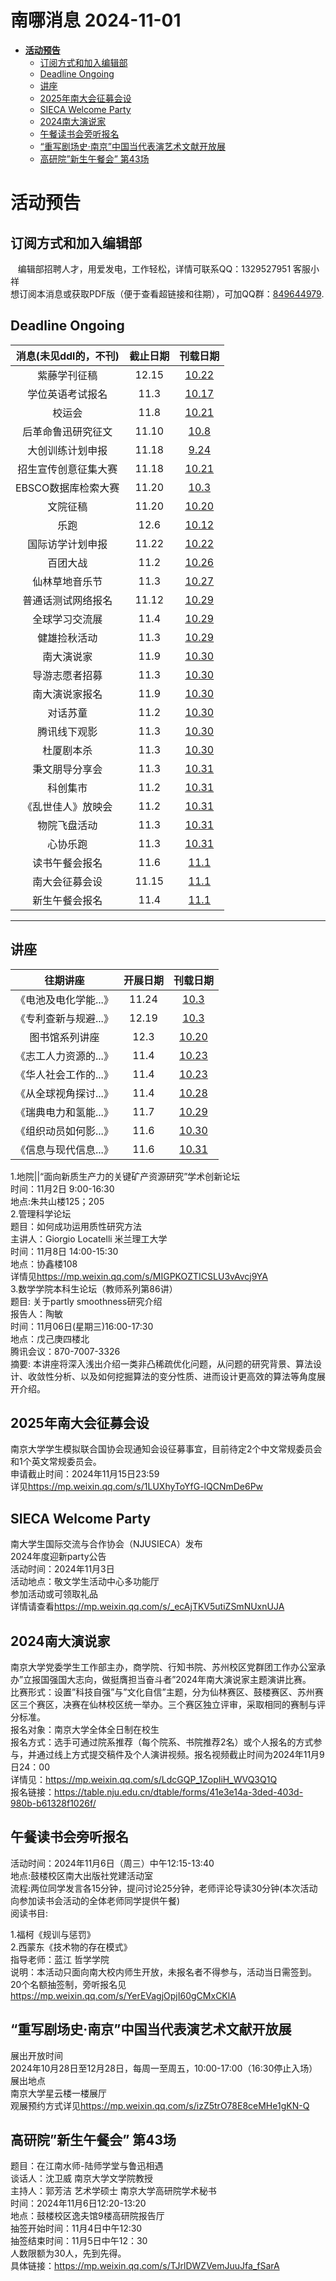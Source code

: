 # 南哪消息 2024-11-01

-   <a href="#活动预告" id="toc-活动预告"><strong>活动预告</strong></a>
    -   <a href="#订阅方式和加入编辑部"
        id="toc-订阅方式和加入编辑部">订阅方式和加入编辑部</a>
    -   <a href="#deadline-ongoing" id="toc-deadline-ongoing">Deadline
        Ongoing</a>
    -   <a href="#讲座" id="toc-讲座">讲座</a>
    -   <a href="#年南大会征募会设"
        id="toc-年南大会征募会设">2025年南大会征募会设</a>
    -   <a href="#sieca-welcome-party" id="toc-sieca-welcome-party">SIECA
        Welcome Party</a>
    -   <a href="#南大演说家" id="toc-南大演说家">2024南大演说家</a>
    -   <a href="#午餐读书会旁听报名"
        id="toc-午餐读书会旁听报名">午餐读书会旁听报名</a>
    -   <a href="#重写剧场史南京中国当代表演艺术文献开放展"
        id="toc-重写剧场史南京中国当代表演艺术文献开放展">“重写剧场史·南京”中国当代表演艺术文献开放展</a>
    -   <a href="#高研院新生午餐会-第43场"
        id="toc-高研院新生午餐会-第43场">高研院”新生午餐会” 第43场</a>

# **活动预告**

## 订阅方式和加入编辑部

   编辑部招聘人才，用爱发电，工作轻松，详情可联系QQ：1329527951
客服小祥  
想订阅本消息或获取PDF版（便于查看超链接和往期），可加QQ群：[849644979](https://qm.qq.com/q/VXIW7fgsEe).

## Deadline Ongoing

| 消息(未见ddl的，不刊) | 截止日期 |                      刊载日期                      |
|:---------------------:|:--------:|:--------------------------------------------------:|
|     紫藤学刊征稿      |  12.15   | [10.22](https://nik-nul.github.io/news/2024-10-22) |
|   学位英语考试报名    |   11.3   | [10.17](https://nik-nul.github.io/news/2024-10-17) |
|        校运会         |   11.8   | [10.21](https://nik-nul.github.io/news/2024-10-21) |
|  后革命鲁迅研究征文   |  11.10   | [10.8](https://nik-nul.github.io/news/2024-10-08)  |
|   大创训练计划申报    |  11.18   | [9.24](https://nik-nul.github.io/news/2024-09-24)  |
| 招生宣传创意征集大赛  |  11.18   | [10.21](https://nik-nul.github.io/news/2024-10-21) |
|  EBSCO数据库检索大赛  |  11.20   | [10.3](https://nik-nul.github.io/news/2024-10-03)  |
|       文院征稿        |  11.20   | [10.20](https://nik-nul.github.io/news/2024-10-20) |
|         乐跑          |   12.6   | [10.12](https://nik-nul.github.io/news/2024-10-12) |
|   国际访学计划申报    |  11.22   | [10.22](https://nik-nul.github.io/news/2024-10-22) |
|       百团大战        |   11.2   | [10.26](https://nik-nul.github.io/news/2024-10-26) |
|    仙林草地音乐节     |   11.3   | [10.27](https://nik-nul.github.io/news/2024-10-27) |
|  普通话测试网络报名   |  11.12   | [10.29](https://nik-nul.github.io/news/2024-10-29) |
|    全球学习交流展     |   11.4   | [10.29](https://nik-nul.github.io/news/2024-10-29) |
|     健雄捡秋活动      |   11.3   | [10.29](https://nik-nul.github.io/news/2024-10-29) |
|      南大演说家       |   11.9   | [10.30](https://nik-nul.github.io/news/2024-10-30) |
|    导游志愿者招募     |   11.3   | [10.30](https://nik-nul.github.io/news/2024-10-30) |
|    南大演说家报名     |   11.9   | [10.30](https://nik-nul.github.io/news/2024-10-30) |
|       对话苏童        |   11.2   | [10.30](https://nik-nul.github.io/news/2024-10-30) |
|     腾讯线下观影      |   11.3   | [10.30](https://nik-nul.github.io/news/2024-10-30) |
|      杜厦剧本杀       |   11.3   | [10.30](https://nik-nul.github.io/news/2024-10-30) |
|    秉文朋导分享会     |   11.3   | [10.31](https://nik-nul.github.io/news/2024-10-31) |
|       科创集市        |   11.2   | [10.31](https://nik-nul.github.io/news/2024-10-31) |
|  《乱世佳人》放映会   |   11.2   | [10.31](https://nik-nul.github.io/news/2024-10-31) |
|     物院飞盘活动      |   11.3   | [10.31](https://nik-nul.github.io/news/2024-10-31) |
|       心协乐跑        |   11.3   | [10.31](https://nik-nul.github.io/news/2024-10-31) |
|    读书午餐会报名     |   11.6   | [11.1](https://nik-nul.github.io/news/2024-11-01)  |
|    南大会征募会设     |  11.15   | [11.1](https://nik-nul.github.io/news/2024-11-01)  |
|    新生午餐会报名     |   11.4   | [11.1](https://nik-nul.github.io/news/2024-11-01)  |

------------------------------------------------------------------------

## 讲座

|       往期讲座        | 开展日期 |                      刊载日期                      |
|:---------------------:|:--------:|:--------------------------------------------------:|
| 《电池及电化学能...》 |  11.24   | [10.3](https://nik-nul.github.io/news/2024-10-03)  |
| 《专利查新与规避...》 |  12.19   | [10.3](https://nik-nul.github.io/news/2024-10-03)  |
|    图书馆系列讲座     |   12.3   | [10.20](https://nik-nul.github.io/news/2024-10-20) |
| 《志工人力资源的...》 |   11.4   | [10.23](https://nik-nul.github.io/news/2024-10-23) |
| 《华人社会工作的...》 |   11.4   | [10.23](https://nik-nul.github.io/news/2024-10-23) |
| 《从全球视角探讨...》 |   11.4   | [10.28](https://nik-nul.github.io/news/2024-10-28) |
| 《瑞典电力和氢能...》 |   11.7   | [10.29](https://nik-nul.github.io/news/2024-10-29) |
| 《组织动员如何影...》 |   11.6   | [10.30](https://nik-nul.github.io/news/2024-10-30) |
| 《信息与现代信息...》 |   11.6   | [10.31](https://nik-nul.github.io/news/2024-10-31) |

1.地院\|\|“面向新质生产力的关键矿产资源研究”学术创新论坛  
时间：11月2日 9:00-16:30  
地点:朱共山楼125；205  
2.管理科学论坛  
题目：如何成功运用质性研究方法  
主讲人：Giorgio Locatelli 米兰理工大学  
时间：11月8日 14:00-15:30  
地点：协鑫楼108  
详情见<https://mp.weixin.qq.com/s/MIGPKOZTICSLU3vAvcj9YA>  
3.数学学院本科生论坛（教师系列第86讲）  
题目: 关于partly smoothness研究介绍  
报告人：陶敏  
时间：11月06日(星期三)16:00-17:30  
地点：戊己庚四楼北  
腾讯会议：870-7007-3326  
摘要:
本讲座将深入浅出介绍一类非凸稀疏优化问题，从问题的研究背景、算法设计、收敛性分析、以及如何挖掘算法的变分性质、进而设计更高效的算法等角度展开介绍。  

## 2025年南大会征募会设

南京大学学生模拟联合国协会现通知会设征募事宜，目前待定2个中文常规委员会和1个英文常规委员会。  
申请截止时间：2024年11月15日23:59  
详见<https://mp.weixin.qq.com/s/1LUXhyToYfG-lQCNmDe6Pw>

## SIECA Welcome Party

南大学生国际交流与合作协会（NJUSIECA）发布  
2024年度迎新party公告  
活动时间：2024年11月3日  
活动地点：敬文学生活动中心多功能厅  
参加活动或可领取礼品  
详情请查看<https://mp.weixin.qq.com/s/_ecAjTKV5utiZSmNUxnUJA>

## 2024南大演说家

南京大学党委学生工作部主办，商学院、行知书院、苏州校区党群团工作办公室承办”立报国强国大志向，做挺膺担当奋斗者”2024年南大演说家主题演讲比赛。  
比赛形式：设置”科技自强”与”文化自信”主题，分为仙林赛区、鼓楼赛区、苏州赛区三个赛区，决赛在仙林校区统一举办。三个赛区独立评审，采取相同的赛制与评分标准。  
报名对象：南京大学全体全日制在校生  
报名方式：选手可通过院系推荐（每个院系、书院推荐2名）或个人报名的方式参与，并通过线上方式提交稿件及个人演讲视频。报名视频截止时间为2024年11月9日24：00  
详情见：<https://mp.weixin.qq.com/s/LdcGQP_1ZopIiH_WVQ3Q1Q>  
报名链接：<https://table.nju.edu.cn/dtable/forms/41e3e14a-3ded-403d-980b-b61328f1026f/>

## 午餐读书会旁听报名

活动时间：2024年11月6日（周三）中午12:15-13:40  
地点:鼓楼校区南大出版社党建活动室  
流程:两位同学发言各15分钟，提问讨论25分钟，老师评论导读30分钟(本次活动向参加读书会活动的全体老师同学提供午餐)  
阅读书目:

1.福柯《规训与惩罚》  
2.西蒙东《技术物的存在模式》  
指导老师：蓝江 哲学学院  
说明：本活动只面向南大校内师生开放，未报名者不得参与，活动当日需签到。
20个名额抽签制，旁听报名见<https://mp.weixin.qq.com/s/YerEVagjOpjI60gCMxCKlA>

## “重写剧场史·南京”中国当代表演艺术文献开放展

展出开放时间  
2024年10月28日至12月28日，每周一至周五，10:00-17:00（16:30停止入场）  
展出地点  
南京大学星云楼一楼展厅  
观展预约方式详见<https://mp.weixin.qq.com/s/izZ5trO78E8ceMHe1gKN-Q>  

## 高研院”新生午餐会” 第43场

题目：在江南水师-陆师学堂与鲁迅相遇  
谈话人：沈卫威 南京大学文学院教授  
主持人：郭芳洁 艺术学硕士 南京大学高研院学术秘书  
时间：2024年11月6日12:20-13:20  
地点：鼓楼校区逸夫馆9楼高研院报告厅  
抽签开始时间：11月4日中午12:30  
抽签结束时间：11月5日中午12：30  
人数限额为30人，先到先得。  
具体链接：<https://mp.weixin.qq.com/s/TJrlDWZVemJuuJfa_fSarA>  
